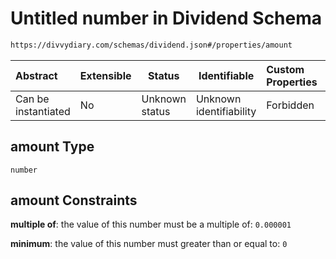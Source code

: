 # Untitled number in Dividend Schema

```txt
https://divvydiary.com/schemas/dividend.json#/properties/amount
```

| Abstract            | Extensible | Status         | Identifiable            | Custom Properties | Additional Properties | Access Restrictions | Defined In                                                             |
| :------------------ | ---------- | -------------- | ----------------------- | :---------------- | --------------------- | ------------------- | ---------------------------------------------------------------------- |
| Can be instantiated | No         | Unknown status | Unknown identifiability | Forbidden         | Allowed               | none                | [dividend.json\*](../src/schemas/dividend.json "open original schema") |

## amount Type

`number`

## amount Constraints

**multiple of**: the value of this number must be a multiple of: `0.000001`

**minimum**: the value of this number must greater than or equal to: `0`

